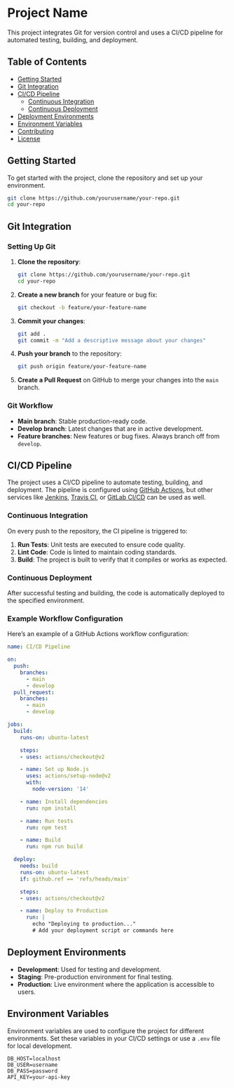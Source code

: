 # Project Name

This project integrates Git for version control and uses a CI/CD pipeline for automated testing, building, and deployment.

## Table of Contents

- [Getting Started](#getting-started)
- [Git Integration](#git-integration)
- [CI/CD Pipeline](#ci-cd-pipeline)
  - [Continuous Integration](#continuous-integration)
  - [Continuous Deployment](#continuous-deployment)
- [Deployment Environments](#deployment-environments)
- [Environment Variables](#environment-variables)
- [Contributing](#contributing)
- [License](#license)

## Getting Started

To get started with the project, clone the repository and set up your environment.

```bash
git clone https://github.com/yourusername/your-repo.git
cd your-repo
```

## Git Integration

### Setting Up Git

1. **Clone the repository**:

    ```bash
    git clone https://github.com/yourusername/your-repo.git
    cd your-repo
    ```

2. **Create a new branch** for your feature or bug fix:

    ```bash
    git checkout -b feature/your-feature-name
    ```

3. **Commit your changes**:

    ```bash
    git add .
    git commit -m "Add a descriptive message about your changes"
    ```

4. **Push your branch** to the repository:

    ```bash
    git push origin feature/your-feature-name
    ```

5. **Create a Pull Request** on GitHub to merge your changes into the `main` branch.

### Git Workflow

- **Main branch**: Stable production-ready code.
- **Develop branch**: Latest changes that are in active development.
- **Feature branches**: New features or bug fixes. Always branch off from `develop`.

## CI/CD Pipeline

The project uses a CI/CD pipeline to automate testing, building, and deployment. The pipeline is configured using [GitHub Actions](https://github.com/features/actions), but other services like [Jenkins](https://www.jenkins.io/), [Travis CI](https://travis-ci.org/), or [GitLab CI/CD](https://about.gitlab.com/stages-devops-lifecycle/continuous-integration/) can be used as well.

### Continuous Integration

On every push to the repository, the CI pipeline is triggered to:

1. **Run Tests**: Unit tests are executed to ensure code quality.
2. **Lint Code**: Code is linted to maintain coding standards.
3. **Build**: The project is built to verify that it compiles or works as expected.

### Continuous Deployment

After successful testing and building, the code is automatically deployed to the specified environment.

### Example Workflow Configuration

Here’s an example of a GitHub Actions workflow configuration:

```yaml
name: CI/CD Pipeline

on:
  push:
    branches:
      - main
      - develop
  pull_request:
    branches:
      - main
      - develop

jobs:
  build:
    runs-on: ubuntu-latest

    steps:
    - uses: actions/checkout@v2

    - name: Set up Node.js
      uses: actions/setup-node@v2
      with:
        node-version: '14'

    - name: Install dependencies
      run: npm install

    - name: Run tests
      run: npm test

    - name: Build
      run: npm run build

  deploy:
    needs: build
    runs-on: ubuntu-latest
    if: github.ref == 'refs/heads/main'

    steps:
    - uses: actions/checkout@v2

    - name: Deploy to Production
      run: |
        echo "Deploying to production..."
        # Add your deployment script or commands here
```

## Deployment Environments

- **Development**: Used for testing and development.
- **Staging**: Pre-production environment for final testing.
- **Production**: Live environment where the application is accessible to users.

## Environment Variables

Environment variables are used to configure the project for different environments. Set these variables in your CI/CD settings or use a `.env` file for local development.

```plaintext
DB_HOST=localhost
DB_USER=username
DB_PASS=password
API_KEY=your-api-key
```
